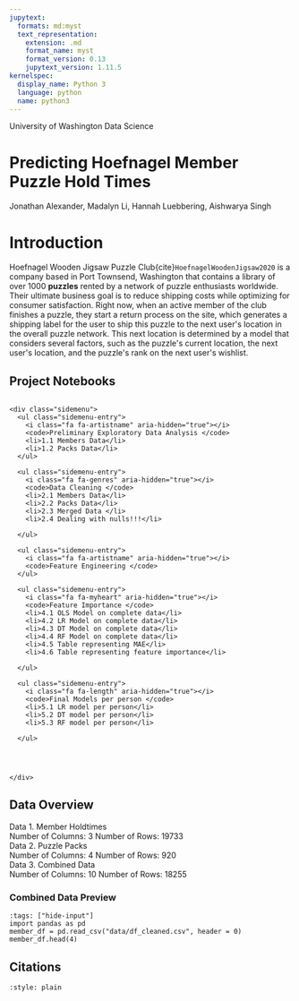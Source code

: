```yaml
---
jupytext:
  formats: md:myst
  text_representation:
    extension: .md
    format_name: myst
    format_version: 0.13
    jupytext_version: 1.11.5
kernelspec:
  display_name: Python 3
  language: python
  name: python3
---
```



<div class = "header">

<div class = "topheader">
<span class = "school">University of Washington</span>
<span class = "department">Data Science</span>
</div>


<h1 class="bottomheader"> Predicting Hoefnagel Member Puzzle Hold Times</h1>

</div>




<div class = "authors">

<p>Jonathan Alexander, Madalyn Li, Hannah Luebbering, Aishwarya Singh</p>

</div>



# Introduction


<p class="about">



Hoefnagel Wooden Jigsaw Puzzle Club{cite}`HoefnagelWoodenJigsaw2020` is a company based in Port Townsend, Washington that contains a library of over 1000 **puzzles** rented by a network of puzzle enthusiasts worldwide. Their ultimate business goal is to reduce shipping costs while optimizing for consumer satisfaction. Right now, when an active member of the club finishes a puzzle, they start a return process on the site, which generates a shipping label for the user to ship this puzzle to the next user's location in the overall puzzle network. This next location is determined by a model that considers several factors, such as the puzzle's current location, the next user's location, and the puzzle's rank on the next user's wishlist. 

</p>




## Project Notebooks



```{seealso}

<div class="sidemenu">
  <ul class="sidemenu-entry">
    <i class="fa fa-artistname" aria-hidden="true"></i>
    <code>Preliminary Exploratory Data Analysis </code>
    <li>1.1 Members Data</li> 
    <li>1.2 Packs Data</li>
  </ul>

  <ul class="sidemenu-entry">
    <i class="fa fa-genres" aria-hidden="true"></i>
    <code>Data Cleaning </code>
    <li>2.1 Members Data</li>
    <li>2.2 Packs Data</li>
    <li>2.3 Merged Data </li>
    <li>2.4 Dealing with nulls!!!</li>

  </ul>

  <ul class="sidemenu-entry">
    <i class="fa fa-artistname" aria-hidden="true"></i>
    <code>Feature Engineering </code>
  </ul>

  <ul class="sidemenu-entry">
    <i class="fa fa-myheart" aria-hidden="true"></i>
    <code>Feature Importance </code>
    <li>4.1 OLS Model on complete data</li>
    <li>4.2 LR Model on complete data</li>
    <li>4.3 DT Model on complete data</li>
    <li>4.4 RF Model on complete data</li>
    <li>4.5 Table representing MAE</li>
    <li>4.6 Table representing feature importance</li>

  </ul>

  <ul class="sidemenu-entry">
    <i class="fa fa-length" aria-hidden="true"></i>
    <code>Final Models per person </code>
    <li>5.1 LR model per person</li>
    <li>5.2 DT model per person</li>
    <li>5.3 RF model per person</li>

  </ul>


  
  
</div>
```


## Data Overview

<div class = "mygrid">
<div class = "data">
<span class = "dataset">Data 1. Member Holdtimes</span>
<div class = "myicon 1"></div>
<span class = "vars">Number of Columns: 3</span>
<span class = "vars">Number of Rows: 19733</span>
</div>

<div class = "data">
<span class = "dataset">Data 2. Puzzle Packs</span>
<div class = "myicon 2"></div>
<span class = "vars">Number of Columns: 4</span>
<span class = "vars">Number of Rows: 920</span>
</div>

<div class = "data">
<span class = "dataset">Data 3. Combined Data</span>
<div class = "myicon 3"></div>
<span class = "vars">Number of Columns: 10</span>
<span class = "vars">Number of Rows: 18255</span>
</div>

</div>



### Combined Data Preview



```{code-cell}
:tags: ["hide-input"]
import pandas as pd
member_df = pd.read_csv("data/df_cleaned.csv", header = 0)
member_df.head(4)
```








## Citations




```{bibliography}
:style: plain
```
